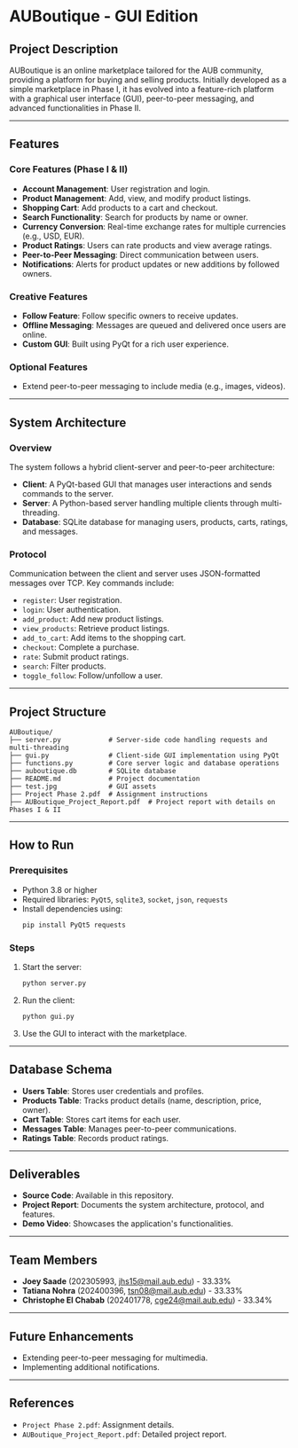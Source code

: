 # AUBoutique - GUI Edition

## Project Description
AUBoutique is an online marketplace tailored for the AUB community, providing a platform for buying and selling products. Initially developed as a simple marketplace in Phase I, it has evolved into a feature-rich platform with a graphical user interface (GUI), peer-to-peer messaging, and advanced functionalities in Phase II.

---

## Features

### Core Features (Phase I & II)
- **Account Management**: User registration and login.
- **Product Management**: Add, view, and modify product listings.
- **Shopping Cart**: Add products to a cart and checkout.
- **Search Functionality**: Search for products by name or owner.
- **Currency Conversion**: Real-time exchange rates for multiple currencies (e.g., USD, EUR).
- **Product Ratings**: Users can rate products and view average ratings.
- **Peer-to-Peer Messaging**: Direct communication between users.
- **Notifications**: Alerts for product updates or new additions by followed owners.

### Creative Features
- **Follow Feature**: Follow specific owners to receive updates.
- **Offline Messaging**: Messages are queued and delivered once users are online.
- **Custom GUI**: Built using PyQt for a rich user experience.

### Optional Features
- Extend peer-to-peer messaging to include media (e.g., images, videos).

---

## System Architecture

### Overview
The system follows a hybrid client-server and peer-to-peer architecture:

- **Client**: A PyQt-based GUI that manages user interactions and sends commands to the server.
- **Server**: A Python-based server handling multiple clients through multi-threading.
- **Database**: SQLite database for managing users, products, carts, ratings, and messages.

### Protocol
Communication between the client and server uses JSON-formatted messages over TCP. Key commands include:
- `register`: User registration.
- `login`: User authentication.
- `add_product`: Add new product listings.
- `view_products`: Retrieve product listings.
- `add_to_cart`: Add items to the shopping cart.
- `checkout`: Complete a purchase.
- `rate`: Submit product ratings.
- `search`: Filter products.
- `toggle_follow`: Follow/unfollow a user.

---

## Project Structure

```
AUBoutique/
├── server.py            # Server-side code handling requests and multi-threading
├── gui.py               # Client-side GUI implementation using PyQt
├── functions.py         # Core server logic and database operations
├── auboutique.db        # SQLite database
├── README.md            # Project documentation
├── test.jpg             # GUI assets
├── Project Phase 2.pdf  # Assignment instructions
├── AUBoutique_Project_Report.pdf  # Project report with details on Phases I & II
```

---

## How to Run

### Prerequisites
- Python 3.8 or higher
- Required libraries: `PyQt5`, `sqlite3`, `socket`, `json`, `requests`
- Install dependencies using:
  ```bash
  pip install PyQt5 requests
  ```

### Steps
1. Start the server:
   ```bash
   python server.py
   ```
2. Run the client:
   ```bash
   python gui.py
   ```
3. Use the GUI to interact with the marketplace.

---

## Database Schema
- **Users Table**: Stores user credentials and profiles.
- **Products Table**: Tracks product details (name, description, price, owner).
- **Cart Table**: Stores cart items for each user.
- **Messages Table**: Manages peer-to-peer communications.
- **Ratings Table**: Records product ratings.

---

## Deliverables
- **Source Code**: Available in this repository.
- **Project Report**: Documents the system architecture, protocol, and features.
- **Demo Video**: Showcases the application's functionalities.

---

## Team Members
- **Joey Saade** (202305993, jhs15@mail.aub.edu) - 33.33%
- **Tatiana Nohra** (202400396, tsn08@mail.aub.edu) - 33.33%
- **Christophe El Chabab** (202401778, cge24@mail.aub.edu) - 33.34%

---

## Future Enhancements
- Extending peer-to-peer messaging for multimedia.
- Implementing additional notifications.

---

## References
- `Project Phase 2.pdf`: Assignment details.
- `AUBoutique_Project_Report.pdf`: Detailed project report.
